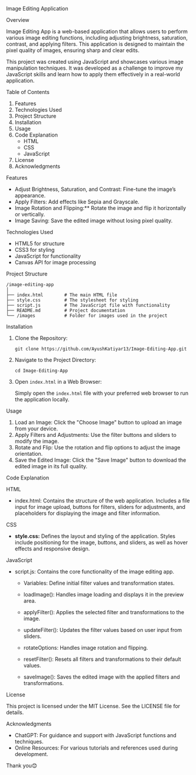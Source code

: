 Image Editing Application

Overview

Image Editing App is a web-based application that allows users to perform various image editing functions, including adjusting brightness, saturation, contrast, and applying filters. This application is designed to maintain the pixel quality of images, ensuring sharp and clear edits.

This project was created using JavaScript and showcases various image manipulation techniques. It was developed as a challenge to improve my JavaScript skills and learn how to apply them effectively in a real-world application.

Table of Contents

1. Features
2. Technologies Used
3. Project Structure
4. Installation
5. Usage
6. Code Explanation
   - HTML
   - CSS
   - JavaScript
7. License
8. Acknowledgments

Features

- Adjust Brightness, Saturation, and Contrast: Fine-tune the image’s appearance.
- Apply Filters: Add effects like Sepia and Grayscale.
- Image Rotation and Flipping:** Rotate the image and flip it horizontally or vertically.
- Image Saving: Save the edited image without losing pixel quality.

Technologies Used

- HTML5 for structure
- CSS3 for styling
- JavaScript for functionality
- Canvas API for image processing

Project Structure

```
/image-editing-app
│
├── index.html        # The main HTML file
├── style.css         # The stylesheet for styling
├── script.js         # The JavaScript file with functionality
├── README.md         # Project documentation
└── /images           # Folder for images used in the project
```

Installation

1. Clone the Repository:

   ```
   git clone https://github.com/AyushKatiyar13/Image-Editing-App.git
   ```

2. Navigate to the Project Directory:

   ```
   cd Image-Editing-App
   ```

3. Open `index.html` in a Web Browser:

   Simply open the `index.html` file with your preferred web browser to run the application locally.

Usage

1. Load an Image: Click the "Choose Image" button to upload an image from your device.
2. Apply Filters and Adjustments: Use the filter buttons and sliders to modify the image.
3. Rotate and Flip: Use the rotation and flip options to adjust the image orientation.
4. Save the Edited Image: Click the "Save Image" button to download the edited image in its full quality.

Code Explanation

HTML

- index.html: Contains the structure of the web application. Includes a file input for image upload, buttons for filters, sliders for adjustments, and placeholders for displaying the image and filter information.

CSS

- **style.css:** Defines the layout and styling of the application. Styles include positioning for the image, buttons, and sliders, as well as hover effects and responsive design.

JavaScript

- script.js: Contains the core functionality of the image editing app.

  - Variables: Define initial filter values and transformation states.
  
  - loadImage(): Handles image loading and displays it in the preview area.
  
  - applyFilter(): Applies the selected filter and transformations to the image.
  
  - updateFilter(): Updates the filter values based on user input from sliders.
  
  - rotateOptions: Handles image rotation and flipping.
  
  - resetFilter(): Resets all filters and transformations to their default values.
  
  - saveImage(): Saves the edited image with the applied filters and transformations.

License

This project is licensed under the MIT License. See the LICENSE file for details.

Acknowledgments

- ChatGPT: For guidance and support with JavaScript functions and techniques.
- Online Resources: For various tutorials and references used during development.

Thank you😊
